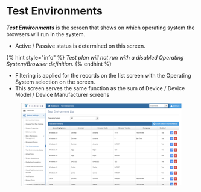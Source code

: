 # Test Environments

_**Test Environments**_ is the screen that shows on which operating system the browsers will run in the system.&#x20;

* Active / Passive status is determined on this screen.

{% hint style="info" %}
_Test plan will not run with a disabled Operating System/Browser definition._&#x20;
{% endhint %}

* &#x20;Filtering is applied for the records on the list screen with the Operating System selection on the screen.&#x20;
* This screen serves the same function as the sum of Device / Device Model / Device Manufacturer screens

<figure><img src="../../../.gitbook/assets/TestEnv Screen.png" alt=""><figcaption></figcaption></figure>
